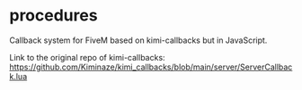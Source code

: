 # procedures
Callback system for FiveM based on kimi-callbacks but in JavaScript.

Link to the original repo of kimi-callbacks: https://github.com/Kiminaze/kimi_callbacks/blob/main/server/ServerCallback.lua

